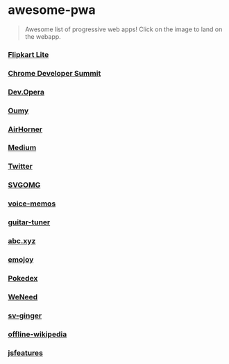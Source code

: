 # awesome-pwa
> Awesome list of progressive web apps!
> Click on the image to land on the webapp.

### [Flipkart Lite](http://www.flipkart.com)

### [Chrome Developer Summit](https://developers.google.com/)

### [Dev.Opera](https://dev.opera.com/)

### [Oumy](https://www.oumy.com/)

### [AirHorner](https://airhorner.com/)

### [Medium](https://medium.com/)

### [Twitter](https://twitter.com)

### [SVGOMG](https://jakearchibald.github.io/svgomg/)

### [voice-memos](https://voice-memos.appspot.com/)

### [guitar-tuner](https://aerotwist.com/blog/guitar-tuner/)

### [abc.xyz](https://abc.xyz)

### [emojoy](https://jakearchibald-gcm.appspot.com/)

### [Pokedex](https://www.pokedex.org/)

### [WeNeed](https://weneed-1147.appspot.com/)

### [sv-ginger](https://sv-ginger.appspot.com/)

### [offline-wikipedia](https://wiki-offline.jakearchibald.com/)

### [jsfeatures](https://jsfeatures.in)
